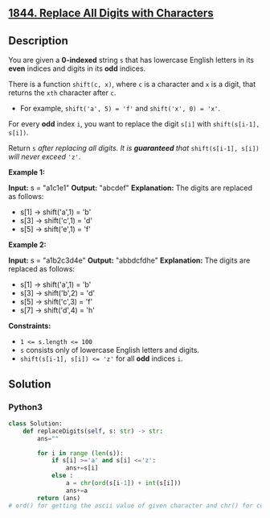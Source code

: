 ## [1844. Replace All Digits with Characters](https://leetcode.com/problems/replace-all-digits-with-characters/)

## Description
You are given a  **0-indexed**  string  `s`  that has lowercase English letters in its  **even**  indices and digits in its  **odd**  indices.

There is a function  `shift(c, x)`, where  `c`  is a character and  `x`  is a digit, that returns the  `xth`  character after  `c`.

-   For example,  `shift('a', 5) = 'f'`  and  `shift('x', 0) = 'x'`.

For every  **odd** index  `i`, you want to replace the digit  `s[i]`  with  `shift(s[i-1], s[i])`.

Return  `s` _after replacing all digits. It is  **guaranteed**  that_ `shift(s[i-1], s[i])` _will never exceed_ `'z'`.

**Example 1:**

**Input:** s = "a1c1e1"
**Output:** "abcdef"
**Explanation:** The digits are replaced as follows:
- s[1] -> shift('a',1) = 'b'
- s[3] -> shift('c',1) = 'd'
- s[5] -> shift('e',1) = 'f'

**Example 2:**

**Input:** s = "a1b2c3d4e"
**Output:** "abbdcfdhe"
**Explanation:** The digits are replaced as follows:
- s[1] -> shift('a',1) = 'b'
- s[3] -> shift('b',2) = 'd'
- s[5] -> shift('c',3) = 'f'
- s[7] -> shift('d',4) = 'h'

**Constraints:**

-   `1 <= s.length <= 100`
-   `s`  consists only of lowercase English letters and digits.
-   `shift(s[i-1], s[i]) <= 'z'`  for all  **odd**  indices  `i`.

## Solution

<!-- tabs:start -->

### **Python3**

```python
class Solution:
    def replaceDigits(self, s: str) -> str:
        ans=""

        for i in range (len(s)):           
            if s[i] >='a' and s[i] <='z':
                ans+=s[i]
            else : 
                a = chr(ord(s[i-1]) + int(s[i])) 
                ans+=a
        return (ans)
# ord() for getting the ascii value of given character and chr() for converting ascii value to its respective character
```
